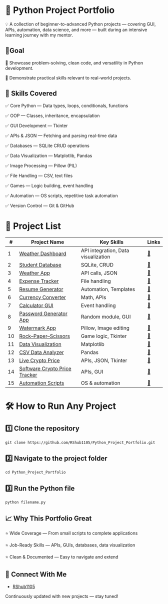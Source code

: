 
# 🐍 Python Project Portfolio

💡 A collection of beginner-to-advanced Python projects — covering GUI, APIs, automation, data science, and more — built during an intensive learning journey with my mentor.

## 🎯Goal

📌  Showcase problem-solving, clean code, and versatility in Python development. 

📌  Demonstrate practical skills relevant to real-world projects.
## 🚀 Skills Covered

✅ Core Python — Data types, loops, conditionals, functions
 
✅ OOP — Classes, inheritance, encapsulation

✅ GUI Development — Tkinter

✅ APIs & JSON — Fetching and parsing real-time data

✅ Databases — SQLite CRUD operations

✅ Data Visualization — Matplotlib, Pandas

✅ Image Processing — Pillow (PIL)

✅ File Handling — CSV, text files

✅ Games — Logic building, event handling

✅ Automation — OS scripts, repetitive task automation

✅ Version Control — Git & GitHub
# 📂 Project List

| #  | Project Name                                                                                                                                    | Key Skills                       | Links                                                                                                                                   |
|----|-------------------------------------------------------------------------------------------------------------------------------------------------|----------------------------------|----------------------------------------------------------------------------------------------------------------------------------------|
| 1  | [Weather Dashboard](https://github.com/RShub1105/Python_Project_Portfolio/tree/main/PYTHON%20Practice%20/Advance%20pyhton%20automation/16.Weather_dashboard) | API integration, Data visualization | [🔗](https://github.com/RShub1105/Python_Project_Portfolio/tree/main/PYTHON%20Practice%20/Advance%20pyhton%20automation/16.Weather_dashboard) |
| 2  | [Student Database](https://github.com/RShub1105/Python_Project_Portfolio/tree/main/PYTHON%20Practice%20/Advance%20pyhton%20automation/2.contact) | SQLite, CRUD                     | [🔗](https://github.com/RShub1105/Python_Project_Portfolio/tree/main/PYTHON%20Practice%20/Advance%20pyhton%20automation/2.contact) |
| 3  | [Weather App](https://github.com/RShub1105/Python_Project_Portfolio/tree/main/PYTHON%20Practice%20/Advance%20pyhton%20automation/3.Weather%20app) | API calls, JSON                  | [🔗](https://github.com/RShub1105/Python_Project_Portfolio/tree/main/PYTHON%20Practice%20/Advance%20pyhton%20automation/3.Weather%20app) |
| 4  | [Expense Tracker](https://github.com/RShub1105/Python_Project_Portfolio/tree/main/PYTHON%20Practice%20/Advance%20pyhton%20automation/4.organiseer) | File handling                    | [🔗](https://github.com/RShub1105/Python_Project_Portfolio/tree/main/PYTHON%20Practice%20/Advance%20pyhton%20automation/4.organiseer) |
| 5  | [Resume Generator](https://github.com/RShub1105/Python_Project_Portfolio/tree/main/PYTHON%20Practice%20/Advance%20pyhton%20automation/5.Resume_genrator) | Automation, Templates             | [🔗](https://github.com/RShub1105/Python_Project_Portfolio/tree/main/PYTHON%20Practice%20/Advance%20pyhton%20automation/5.Resume_genrator) |
| 6  | [Currency Converter](https://github.com/RShub1105/Python_Project_Portfolio/tree/main/PYTHON%20Practice%20/Advance%20pyhton%20automation/7.currancy%20converter) | Math, APIs                        | [🔗](https://github.com/RShub1105/Python_Project_Portfolio/tree/main/PYTHON%20Practice%20/Advance%20pyhton%20automation/7.currancy%20converter) |
| 7  | [Calculator GUI](https://github.com/RShub1105/Python_Project_Portfolio/tree/main/PYTHON%20Practice%20/Advance%20pyhton%20automation/8CalculatorGUI) | Event handling                   | [🔗](https://github.com/RShub1105/Python_Project_Portfolio/tree/main/PYTHON%20Practice%20/Advance%20pyhton%20automation/8CalculatorGUI) |
| 8  | [Password Generator App](https://github.com/RShub1105/Python_Project_Portfolio/tree/main/PYTHON%20Practice%20/Advance%20pyhton%20automation/9.Passoword%20genrated%20app) | Random module, GUI                | [🔗](https://github.com/RShub1105/Python_Project_Portfolio/tree/main/PYTHON%20Practice%20/Advance%20pyhton%20automation/9.Passoword%20genrated%20app) |
| 9  | [Watermark App](https://github.com/RShub1105/Python_Project_Portfolio/tree/main/PYTHON%20Practice%20/Advance%20pyhton%20automation/10.Watermark%20app) | Pillow, Image editing             | [🔗](https://github.com/RShub1105/Python_Project_Portfolio/tree/main/PYTHON%20Practice%20/Advance%20pyhton%20automation/10.Watermark%20app) |
| 10 | [Rock–Paper–Scissors](https://github.com/RShub1105/Python_Project_Portfolio/tree/main/PYTHON%20Practice%20/Advance%20pyhton%20automation/11.%20Rock_Paper%20game) | Game logic, Tkinter               | [🔗](https://github.com/RShub1105/Python_Project_Portfolio/tree/main/PYTHON%20Practice%20/Advance%20pyhton%20automation/11.%20Rock_Paper%20game) |
| 11 | [Data Visualization](https://github.com/RShub1105/Python_Project_Portfolio/tree/main/PYTHON%20Practice%20/Advance%20pyhton%20automation/12.Data_visualization) | Matplotlib                        | [🔗](https://github.com/RShub1105/Python_Project_Portfolio/tree/main/PYTHON%20Practice%20/Advance%20pyhton%20automation/12.Data_visualization) |
| 12 | [CSV Data Analyzer](https://github.com/RShub1105/Python_Project_Portfolio/tree/main/PYTHON%20Practice%20/Advance%20pyhton%20automation/13.CSV_data_analysis) | Pandas                            | [🔗](https://github.com/RShub1105/Python_Project_Portfolio/tree/main/PYTHON%20Practice%20/Advance%20pyhton%20automation/13.CSV_data_analysis) |
| 13 | [Live Crypto Price](https://github.com/RShub1105/Python_Project_Portfolio/tree/main/PYTHON%20Practice%20/Advance%20pyhton%20automation/14.%20Live_Crypto_price) | APIs, JSON, Tkinter               | [🔗](https://github.com/RShub1105/Python_Project_Portfolio/tree/main/PYTHON%20Practice%20/Advance%20pyhton%20automation/14.%20Live_Crypto_price) |
| 14 | [Software Crypto Price Tracker](https://github.com/RShub1105/Python_Project_Portfolio/tree/main/PYTHON%20Practice%20/Advance%20pyhton%20automation/15.software%20cryptoprice) | APIs, GUI                         | [🔗](https://github.com/RShub1105/Python_Project_Portfolio/tree/main/PYTHON%20Practice%20/Advance%20pyhton%20automation/15.software%20cryptoprice) |
| 15 | [Automation Scripts](https://github.com/RShub1105/Python_Project_Portfolio/tree/main/PYTHON%20Practice%20/Advance%20pyhton%20automation) | OS & automation                   | [🔗](https://github.com/RShub1105/Python_Project_Portfolio/tree/main/PYTHON%20Practice%20/Advance%20pyhton%20automation) |

# 🛠 How to Run Any Project

## 1️⃣ Clone the repository
    git clone https://github.com/RShub1105/Python_Project_Portfolio.git

## 2️⃣ Navigate to the project folder
    cd Python_Project_Portfolio

## 3️⃣ Run the Python file
    python filename.py

## 📈 Why This Portfolio Great

⭐ Wide Coverage — From small scripts to complete applications
 
⭐ Job-Ready Skills — APIs, GUIs, databases, data visualization
 
⭐ Clean & Documented — Easy to navigate and extend
## 🔗 Connect With Me

- [RShub1105](https://github.com/RShub1105)

Continuously updated with new projects — stay tuned!
